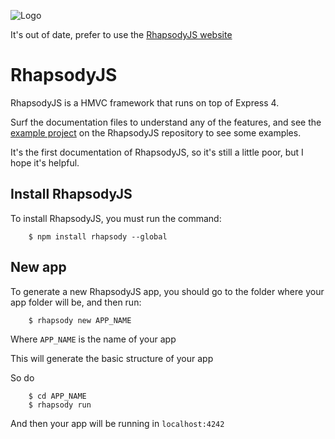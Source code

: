 ![Logo](https://cloud.githubusercontent.com/assets/4325587/2675412/53a4b692-c118-11e3-8147-2f7d99355ae5.png)

It's out of date, prefer to use the [RhapsodyJS website](http://rhapsodyjs.github.io/)

# RhapsodyJS

RhapsodyJS is a HMVC framework that runs on top of Express 4.

Surf the documentation files to understand any of the features, and see the [example project](https://github.com/rhapsodyjs/RhapsodyJS/tree/master/test/testProject/app) on the RhapsodyJS repository to see some examples.

It's the first documentation of RhapsodyJS, so it's still a little poor, but I hope it's helpful.

## Install RhapsodyJS

To install RhapsodyJS, you must run the command:

```
    $ npm install rhapsody --global 
```

## New app

To generate a new RhapsodyJS app, you should go to the folder where your app folder will be, and then run:

```
    $ rhapsody new APP_NAME
```

Where `APP_NAME` is the name of your app

This will generate the basic structure of your app

So do

```
    $ cd APP_NAME
    $ rhapsody run
```

And then your app will be running in `localhost:4242`